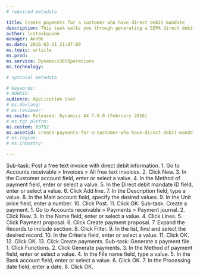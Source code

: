 ```yaml
---
# required metadata

title: Create payments for a customer who have direct debit mandate
description: This task walks you through generating a SEPA direct debit payment file for a customer who has direct debit configured and an invoice to be paid. Before you can complete this task, you must have already completed other SEPA direct debit related tasks. You must first import customer payment electronic reporting configurations, configure method of payments and you must set up your company and customer information.
author: lcstaskguide
manager: AnnBe
ms.date: 2016-03-21 21:07:09
ms.topic: article
ms.prod: 
ms.service: Dynamics365Operations
ms.technology: 

# optional metadata

# keywords: 
# ROBOTS: 
audience: Application User
# ms.devlang: 
# ms.reviewer: 
ms.suite: Released: Dynamics AX 7.0.0 (February 2016)
# ms.tgt_pltfrm: 
ms.custom: 69752
ms.assetid: create-payments-for-a-customer-who-have-direct-debit-mandate
# ms.region: 
# ms.industry: 

---
```


Sub-task: Post a free text invoice with direct debit information.
1.
Go to Accounts receivable &gt; Invoices &gt; All free text invoices.
2.
Click New.
3.
In the Customer account field, enter or select a value.
4.
In the Method of payment field, enter or select a value.
5.
In the Direct debit mandate ID field, enter or select a value.
6.
Click Add line.
7.
In the Description field, type a value.
8.
In the Main account field, specify the desired values.
9.
In the Unit price field, enter a number.
10.
Click Post.
11.
Click OK.
Sub-task: Create a payment.
1.
Go to Accounts receivable &gt; Payments &gt; Payment journal.
2.
Click New.
3.
In the Name field, enter or select a value.
4.
Click Lines.
5.
Click Payment proposal.
6.
Click Create payment proposal.
7.
Expand the Records to include section.
8.
Click Filter.
9.
In the list, find and select the desired record.
10.
In the Criteria field, enter or select a value.
11.
Click OK.
12.
Click OK.
13.
Click Create payments.
Sub-task: Generate a payment file.
1.
Click Functions.
2.
Click Generate payments.
3.
In the Method of payment field, enter or select a value.
4.
In the File name field, type a value.
5.
In the Bank account field, enter or select a value.
6.
Click OK.
7.
In the Processing date field, enter a date.
8.
Click OK.

